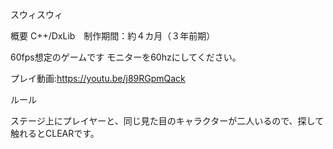スウィスウィ


概要
C++/DxLib　制作期間：約４カ月（３年前期）

60fps想定のゲームです
モニターを60hzにしてください。

プレイ動画:https://youtu.be/j89RGpmQack


ルール

ステージ上にプレイヤーと、同じ見た目のキャラクターが二人いるので、探して触れるとCLEARです。
